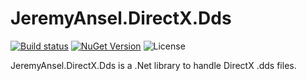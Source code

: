 # JeremyAnsel.DirectX.Dds

[![Build status](https://ci.appveyor.com/api/projects/status/82tbhgrqyrxx0igv/branch/master?svg=true)](https://ci.appveyor.com/project/JeremyAnsel/jeremyansel-directx-dds/branch/master)
[![NuGet Version](https://img.shields.io/nuget/v/JeremyAnsel.DirectX.Dds)](https://www.nuget.org/packages/JeremyAnsel.DirectX.Dds)
![License](https://img.shields.io/github/license/JeremyAnsel/JeremyAnsel.DirectX.Dds)

JeremyAnsel.DirectX.Dds is a .Net library to handle DirectX .dds files.
